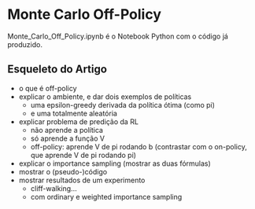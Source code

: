 # Monte Carlo Off-Policy

Monte_Carlo_Off_Policy.ipynb é o Notebook Python com o código já produzido.

## Esqueleto do Artigo
- o que é off-policy
- explicar o ambiente, e dar dois exemplos de políticas
  - uma epsilon-greedy derivada da política ótima (como pi)
  - e uma totalmente aleatória
- explicar problema de predição da RL
  - não aprende a política
  - só aprende a função V
  - off-policy: aprende V de pi rodando b (contrastar com o on-policy, que aprende V de pi rodando pi)
- explicar o importance sampling (mostrar as duas fórmulas)
- mostrar o (pseudo-)código
- mostrar resultados de um experimento
  - cliff-walking...
  - com ordinary e weighted importance sampling
